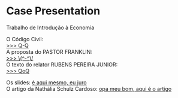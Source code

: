 # Case Presentation
Trabalho de Introdução à Economia  
  
O Código Civil:  
[>>> Q-Q](http://www.planalto.gov.br/ccivil_03/leis/2002/l10406.htm)  
A proposta do PASTOR FRANKLIN:  
[>>> \\(^-^)/](https://www.camara.leg.br/proposicoesWeb/prop_mostrarintegra;jsessionid=3F2F80353693ECD272F2D29FD7B9B249.proposicoesWebExterno2?codteor=1362464&filename=PL+2387/2015)  
O texto do relator RUBENS PEREIRA JUNIOR:  
[>>> QoQ](https://www.camara.leg.br/proposicoesWeb/prop_mostrarintegra?codteor=1475582&filename=Tramitacao-PL+2387/2015)  
  
Os slides: [é aqui mesmo, eu juro](https://docs.google.com/presentation/d/1m0k0phwJwk2Gf18R95hB-jCEmECvxSKi3ZoFRFNUXvo/edit?usp=sharing)  
O artigo da Nathália Schulz Cardoso: [opa meu bom, aqui é o artigo](https://jus.com.br/artigos/72447/a-analise-economica-da-responsabilidade-civil)
